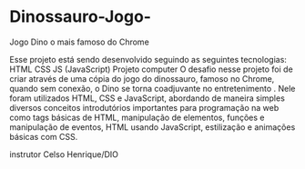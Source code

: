 # Dinossauro-Jogo-
Jogo Dino o mais famoso do Chrome


Esse projeto está sendo desenvolvido seguindo as seguintes tecnologias:
HTML
CSS
JS (JavaScript)
Projeto computer
O desafio nesse projeto foi de criar através de uma cópia do jogo do dinossauro, famoso no Chrome, quando sem conexão, o Dino se torna coadjuvante no entretenimento . Nele foram utilizados HTML, CSS e JavaScript, abordando de maneira simples diversos conceitos introdutórios importantes para programação na web como tags básicas de HTML, manipulação de elementos, funções e manipulação de eventos,  HTML usando JavaScript, estilização e animações básicas com CSS.

instrutor Celso Henrique/DIO
